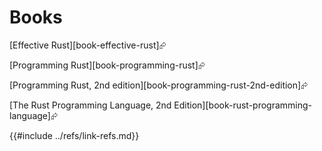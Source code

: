 # Books

[Effective Rust][book-effective-rust]⮳

[Programming Rust][book-programming-rust]⮳

[Programming Rust, 2nd edition][book-programming-rust-2nd-edition]⮳

[The Rust Programming Language, 2nd Edition][book-rust-programming-language]⮳

{{#include ../refs/link-refs.md}}
